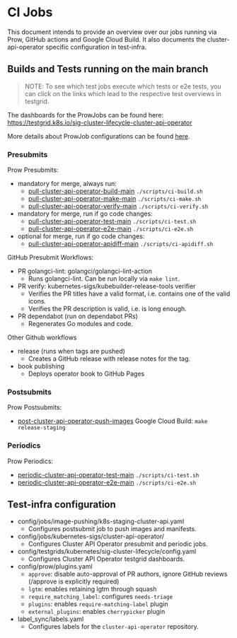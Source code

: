 # CI Jobs

This document intends to provide an overview over our jobs running via Prow, GitHub actions and Google Cloud Build.
It also documents the cluster-api-operator specific configuration in test-infra.

## Builds and Tests running on the main branch

> NOTE: To see which test jobs execute which tests or e2e tests, you can click on the links which lead to the respective test overviews in testgrid.

The dashboards for the ProwJobs can be found here: https://testgrid.k8s.io/sig-cluster-lifecycle-cluster-api-operator

More details about ProwJob configurations can be found [here](https://github.com/kubernetes/test-infra/tree/master/config/jobs/kubernetes-sigs/cluster-api-operator).

### Presubmits

Prow Presubmits:
* mandatory for merge, always run:
  * [pull-cluster-api-operator-build-main] `./scripts/ci-build.sh`
  * [pull-cluster-api-operator-make-main] `./scripts/ci-make.sh`
  * [pull-cluster-api-operator-verify-main] `./scripts/ci-verify.sh`
* mandatory for merge, run if go code changes:
  * [pull-cluster-api-operator-test-main] `./scripts/ci-test.sh`
  * [pull-cluster-api-operator-e2e-main] `./scripts/ci-e2e.sh`
* optional for merge, run if go code changes:
  * [pull-cluster-api-operator-apidiff-main] `./scripts/ci-apidiff.sh`

GitHub Presubmit Workflows:
* PR golangci-lint: golangci/golangci-lint-action
  * Runs golangci-lint. Can be run locally via `make lint`.
* PR verify: kubernetes-sigs/kubebuilder-release-tools verifier
  * Verifies the PR titles have a valid format, i.e. contains one of the valid icons.
  * Verifies the PR description is valid, i.e. is long enough.
* PR dependabot (run on dependabot PRs)
  * Regenerates Go modules and code.
  
Other Github workflows
* release (runs when tags are pushed)
  * Creates a GitHub release with release notes for the tag.
* book publishing
  * Deploys operator book to GitHub Pages

### Postsubmits

Prow Postsubmits:
* [post-cluster-api-operator-push-images] Google Cloud Build: `make release-staging`

### Periodics

Prow Periodics:
* [periodic-cluster-api-operator-test-main] `./scripts/ci-test.sh`
* [periodic-cluster-api-operator-e2e-main] `./scripts/ci-e2e.sh`

## Test-infra configuration

* config/jobs/image-pushing/k8s-staging-cluster-api.yaml
  * Configures postsubmit job to push images and manifests.
* config/jobs/kubernetes-sigs/cluster-api-operator/
  * Configures Cluster API Operator presubmit and periodic jobs.
* config/testgrids/kubernetes/sig-cluster-lifecycle/config.yaml
  * Configures Cluster API Operator testgrid dashboards.
* config/prow/plugins.yaml
  * `approve`: disable auto-approval of PR authors, ignore GitHub reviews (/approve is explicitly required)
  * `lgtm`: enables retaining lgtm through squash
  * `require_matching_label`: configures `needs-triage`
  * `plugins`: enables `require-matching-label` plugin
  * `external_plugins`: enables `cherrypicker` plugin
* label_sync/labels.yaml
  * Configures labels for the `cluster-api-operator` repository.

<!-- links -->
[pull-cluster-api-operator-build-main]: https://testgrid.k8s.io/sig-cluster-lifecycle-cluster-api-operator#capi-operator-pr-build-main
[pull-cluster-api-operator-make-main]: https://testgrid.k8s.io/sig-cluster-lifecycle-cluster-api-operator#capi-operator-pr-make-main
[pull-cluster-api-operator-verify-main]: https://testgrid.k8s.io/sig-cluster-lifecycle-cluster-api-operator#capi-operator-pr-verify-main
[pull-cluster-api-operator-test-main]: https://testgrid.k8s.io/sig-cluster-lifecycle-cluster-api-operator#capi-operator-pr-test-main
[pull-cluster-api-operator-e2e-main]: https://testgrid.k8s.io/sig-cluster-lifecycle-cluster-api-operator#capi-operator-pr-e2e-main
[pull-cluster-api-operator-apidiff-main]: https://testgrid.k8s.io/sig-cluster-lifecycle-cluster-api-operator#capi-operator-pr-apidiff-main
[post-cluster-api-operator-push-images]: https://testgrid.k8s.io/sig-cluster-lifecycle-image-pushes#post-cluster-api-operator-push-images
[periodic-cluster-api-operator-test-main]: https://testgrid.k8s.io/sig-cluster-lifecycle-cluster-api-operator#capi-operator-test-main
[periodic-cluster-api-operator-e2e-main]: https://testgrid.k8s.io/sig-cluster-lifecycle-cluster-api-operator#capi-operator-e2e-main